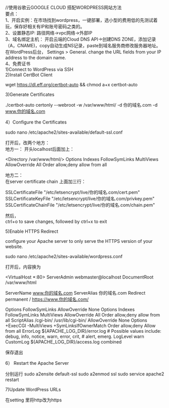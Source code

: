 //使用谷歌云GOOGLE CLOUD 搭配WORDPRESS网站方法 </br>
要点：</br>
1、开启实例：在市场找到wordpress，一键部署，选小型的费用低的先测试着玩，保存好相关有IP和账号密码之类的。</br>
2、设置静态IP: 路径网络->vpc网络->外部IP</br>
3、域名绑定主机： 开启云端的Cloud DNS API->创建DNS ZONE，添加记录（A，CNAME)，copy自动生成NS记录，paste到域名服务商修改服务器地址。</br>
 在WordPress后台， Settings > General. change the URL fields from your IP address to the domain name.</br>
 4、免费证书 </br>
1)Connect to WordPress via SSH </br>
2)Install CertBot Client </br>

wget https://dl.eff.org/certbot-auto && chmod a+x certbot-auto

3)Generate Certificates </br>

./certbot-auto certonly --webroot -w /var/www/html/ -d 你的域名.com -d www.你的域名.com

4）Configure the Certificates </br>

sudo nano /etc/apache2/sites-available/default-ssl.conf
</br>

打开后，改两个地方：</br>
地方一：
开头localhost后面加上：</br>

<Directory /var/www/html/>
Options Indexes FollowSymLinks MultiViews
AllowOverride All
Order allow,deny
allow from all
</Directory>

地方二：</br>
在server certificate chain 上面加三行：

SSLCertificateFile "/etc/letsencrypt/live/你的域名.com/cert.pem"
SSLCertificateKeyFile "/etc/letsencrypt/live/你的域名.com/privkey.pem"
SSLCertificateChainFile "/etc/letsencrypt/live/你的域名.com/chain.pem"


然后，</br>
ctrl+o to save changes, followed by ctrl+x to exit 

5)Enable HTTPS Redirect

configure your Apache server to only serve the HTTPS version of your website. 

sudo nano /etc/apache2/sites-available/wordpress.conf

打开后，内容换为</br>

<VirtualHost *:80>
ServerAdmin webmaster@localhost
DocumentRoot /var/www/html

ServerName www.你的域名.com
ServerAlias 你的域名.com
Redirect permanent / https://www.你的域名.com/

<Directory />
Options FollowSymLinks
AllowOverride None
</Directory>
<Directory /var/www/html/>
Options Indexes FollowSymLinks MultiViews
AllowOverride All
Order allow,deny
allow from all
</Directory>
ScriptAlias /cgi-bin/ /usr/lib/cgi-bin/
<Directory "/usr/lib/cgi-bin">
AllowOverride None
Options +ExecCGI -MultiViews +SymLinksIfOwnerMatch
Order allow,deny
Allow from all
</Directory>
ErrorLog ${APACHE_LOG_DIR}/error.log
# Possible values include: debug, info, notice, warn, error, crit,
# alert, emerg.
LogLevel warn
CustomLog ${APACHE_LOG_DIR}/access.log combined
</VirtualHost>

保存退出

6） Restart the Apache Server

分别运行
sudo a2ensite default-ssl
sudo a2enmod ssl
sudo service apache2 restart

7)Update WordPress URLs

在setting 里将http改为https
